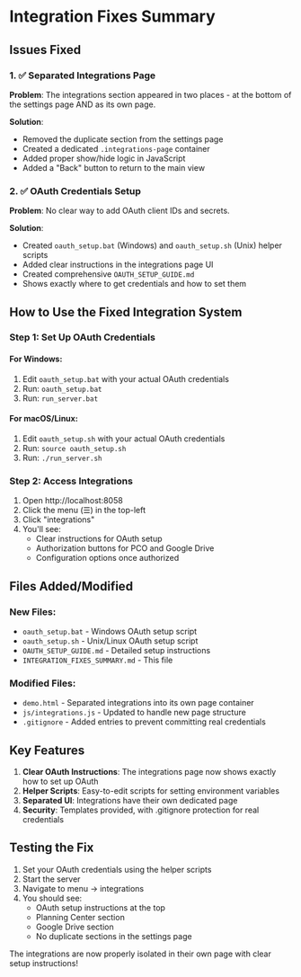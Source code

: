 # Integration Fixes Summary

## Issues Fixed

### 1. ✅ Separated Integrations Page
**Problem**: The integrations section appeared in two places - at the bottom of the settings page AND as its own page.

**Solution**: 
- Removed the duplicate section from the settings page
- Created a dedicated `.integrations-page` container
- Added proper show/hide logic in JavaScript
- Added a "Back" button to return to the main view

### 2. ✅ OAuth Credentials Setup
**Problem**: No clear way to add OAuth client IDs and secrets.

**Solution**:
- Created `oauth_setup.bat` (Windows) and `oauth_setup.sh` (Unix) helper scripts
- Added clear instructions in the integrations page UI
- Created comprehensive `OAUTH_SETUP_GUIDE.md`
- Shows exactly where to get credentials and how to set them

## How to Use the Fixed Integration System

### Step 1: Set Up OAuth Credentials

#### For Windows:
1. Edit `oauth_setup.bat` with your actual OAuth credentials
2. Run: `oauth_setup.bat`
3. Run: `run_server.bat`

#### For macOS/Linux:
1. Edit `oauth_setup.sh` with your actual OAuth credentials
2. Run: `source oauth_setup.sh`
3. Run: `./run_server.sh`

### Step 2: Access Integrations
1. Open http://localhost:8058
2. Click the menu (☰) in the top-left
3. Click "integrations"
4. You'll see:
   - Clear instructions for OAuth setup
   - Authorization buttons for PCO and Google Drive
   - Configuration options once authorized

## Files Added/Modified

### New Files:
- `oauth_setup.bat` - Windows OAuth setup script
- `oauth_setup.sh` - Unix/Linux OAuth setup script
- `OAUTH_SETUP_GUIDE.md` - Detailed setup instructions
- `INTEGRATION_FIXES_SUMMARY.md` - This file

### Modified Files:
- `demo.html` - Separated integrations into its own page container
- `js/integrations.js` - Updated to handle new page structure
- `.gitignore` - Added entries to prevent committing real credentials

## Key Features

1. **Clear OAuth Instructions**: The integrations page now shows exactly how to set up OAuth
2. **Helper Scripts**: Easy-to-edit scripts for setting environment variables
3. **Separated UI**: Integrations have their own dedicated page
4. **Security**: Templates provided, with .gitignore protection for real credentials

## Testing the Fix

1. Set your OAuth credentials using the helper scripts
2. Start the server
3. Navigate to menu → integrations
4. You should see:
   - OAuth setup instructions at the top
   - Planning Center section
   - Google Drive section
   - No duplicate sections in the settings page

The integrations are now properly isolated in their own page with clear setup instructions!
